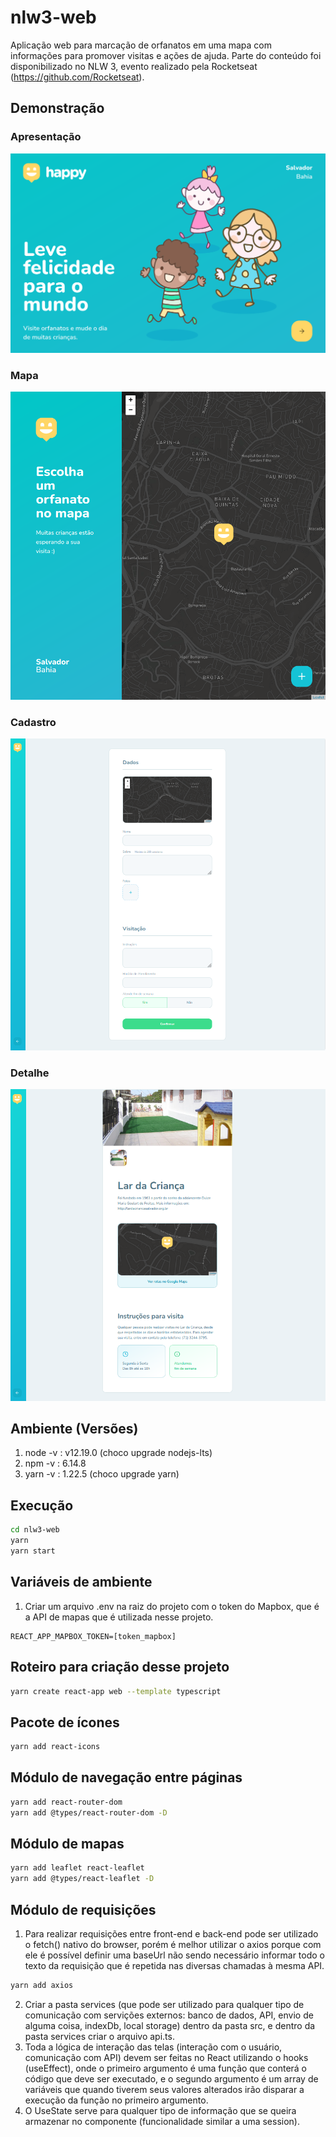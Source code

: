 # nlw3-web

Aplicação web para marcação de orfanatos em uma mapa com informações para promover visitas e ações de ajuda.
Parte do conteúdo foi disponibilizado no NLW 3, evento realizado pela Rocketseat (https://github.com/Rocketseat).

## Demonstração

### Apresentação
![Screenshot](./src/assets/img/demo.png)
### Mapa
![Screenshot](./src/assets/img/demo2.png)
### Cadastro
![Screenshot](./src/assets/img/demo3.png)
### Detalhe
![Screenshot](./src/assets/img/demo4.png)

## Ambiente (Versões)
1. node -v : v12.19.0 (choco upgrade nodejs-lts)
2. npm -v : 6.14.8
3. yarn -v : 1.22.5 (choco upgrade yarn)

## Execução
```sh
cd nlw3-web
yarn
yarn start
```

## Variáveis de ambiente
1. Criar um arquivo .env na raiz do projeto com o token do Mapbox, que é a API de mapas que é utilizada nesse projeto. 

```env
REACT_APP_MAPBOX_TOKEN=[token_mapbox]
``` 

## Roteiro para criação desse projeto
```sh
yarn create react-app web --template typescript
``` 

## Pacote de ícones
```sh 
yarn add react-icons
```

## Módulo de navegação entre páginas
```sh
yarn add react-router-dom 
yarn add @types/react-router-dom -D
```

## Módulo de mapas
```sh
yarn add leaflet react-leaflet 
yarn add @types/react-leaflet -D
```

## Módulo de requisições
1. Para realizar requisições entre front-end e back-end pode ser utilizado o fetch() nativo do browser, porém é melhor utilizar o axios porque com ele é possível definir uma baseUrl não sendo necessário informar todo o texto da requisição que é repetida nas diversas chamadas à mesma API.
```sh
yarn add axios
```
2. Criar a pasta services (que pode ser utilizado para qualquer tipo de comunicação com servições externos: banco de dados, API, envio de alguma coisa, indexDb, local storage) dentro da pasta src, e dentro da pasta services criar o arquivo api.ts.
3. Toda a lógica de interação das telas (interação com o usuário, comunicação com API) devem ser feitas no React utilizando o hooks (useEffect), onde o primeiro argumento é uma função que conterá o código que deve ser executado, e o segundo argumento é um array de variáveis que quando tiverem seus valores alterados irão disparar a execução da função no primeiro argumento.
4. O UseState serve para qualquer tipo de informação que se queira armazenar no componente (funcionalidade similar a uma session).
